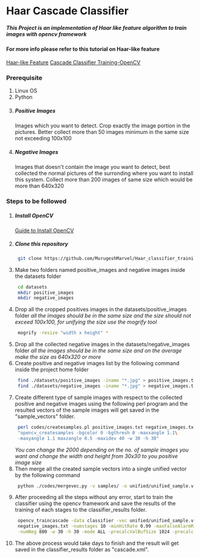 # Haar Cascade Classifier
##### This Project is an implementation of Haar like feature algorithm to train images with opencv framework
#### For more info please refer to this tutorial on Haar-like feature
[Haar-like Feature](https://singhgaganpreet.wordpress.com/tag/explaining-haar-cascade)
[Cascade Classifier Training-OpenCV](http://docs.opencv.org/2.4.13.2/doc/user_guide/ug_traincascade.html)
### Prerequisite
1. Linux OS
2. Python
3. ##### Positive Images
   Images which you want to detect. Crop exactly the image portion in the pictures. Better collect more than 50 images minimum in the same size not exceeding 100x100</p></H5></li>
4. ##### Negative Images
   Images that doesn't contain the image you want to detect, best collected the normal pictures of the surronding where you want to install this system. Collect more than 200 images of same size which would be more than 640x320

### Steps to be followed
1. ##### Install OpenCV
   [Guide to Install OpenCV](http://docs.opencv.org/2.4/doc/tutorials/introduction/linux_install/linux_install.html)
2. ##### Clone this repository
   ```bash
	git clone https://github.com/MurugeshMarvel/Haar_classifier_training.git
   ```
3. Make two folders named positive_images and negative images inside the datasets folder
   ```bash
	cd datasets
	mkdir positive_images
	mkdir negative_images
   ```
4. Drop all the cropped positives images in the datasets/positive_images folder
   *all the images should be in the same size and the size should not exceed 100x100, for unifying*
   *the size use the mogrify tool*
   ```bash
	mogrify -resize "width x height" *
   ```
5. Drop all the collected negative images in the datasets/negative_images folder
   *all the images should be in the same size and on the average make the size as 640x320 or more*
6. Create positive and negative images list by the following command inside the project home folder
   ```bash
   	find ./datasets/positive_images -iname "*.jpg" > positive_images.txt
	find ./datasets/negative_images -iname "*.jpg" > negative_images.txt
   ```
7. Create different type of sample images with respect to the collected positive and negative images
   using the following perl program and the resulted vectors of the sample images will get saved in
   the "sample_vectors" folder.
   ```bash
	perl codes/createsamples.pl positive_images.txt negative_images.txt samples 2000\
	"opencv_createsamples -bgcolor 0 -bgthresh 0 -maxxangle 1.1\
	-maxyangle 1.1 maxzangle 0.5 -maxidev 40 -w 30 -h 30"
   ```
   *You can change the 2000 depending on the no. of sample images you want and change the width and*
   *height from 30x30 to you positive image size*
8. Then merge all the created sample vectors into a single unified vector by the following command
   ```bash
	python ./codes/mergevec.py -v samples/ -o unified/unified_sample.vec
   ```
9. After proceeding all the steps without any error, start to train the classifier using the opencv   	 framework and save the results of the training of each stages to the classifier_results folder.
   ```bash
	opencv_traincascade -data classifier -vec unified/unified_sample.vec -bg\
	negative_images.txt -numstages 10 -minHitRate 0.99 -maxFalseAlarmRate 0.5 -numPos 1500\
	-numNeg 800 -w 30 -h 30 -mode ALL -precalcValBufSize 1024 -precalcIdxBufSize 1024
   ```
10. The above process would take days to finish and the result will get saved in the                 	classifier_results folder as "cascade.xml".

